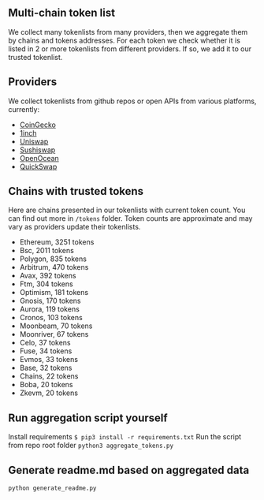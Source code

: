 
## Multi-chain token list 
We collect many tokenlists from many providers, then we aggregate them by chains and tokens addresses. 
For each token we check whether it is listed in 2 or more tokenlists from different providers. If so, 
we add it to our trusted tokenlist.

## Providers
We collect tokenlists from github repos or open APIs from various platforms, currently:
- [CoinGecko](https://www.coingecko.com/)
- [1inch](https://app.1inch.io/)
- [Uniswap](https://uniswap.org/)
- [Sushiswap](https://www.sushi.com/)
- [OpenOcean](https://openocean.finance/)
- [QuickSwap](https://quickswap.exchange/#/swap)

## Chains with trusted tokens
Here are chains presented in our tokenlists with current token count. You can find out more in `/tokens` folder.
Token counts are approximate and may vary as providers update their tokenlists.
- Ethereum, 3251 tokens
- Bsc, 2011 tokens
- Polygon, 835 tokens
- Arbitrum, 470 tokens
- Avax, 392 tokens
- Ftm, 304 tokens
- Optimism, 181 tokens
- Gnosis, 170 tokens
- Aurora, 119 tokens
- Cronos, 103 tokens
- Moonbeam, 70 tokens
- Moonriver, 67 tokens
- Celo, 37 tokens
- Fuse, 34 tokens
- Evmos, 33 tokens
- Base, 32 tokens
- Chains, 22 tokens
- Boba, 20 tokens
- Zkevm, 20 tokens

## Run aggregation script yourself
Install requirements
```$ pip3 install -r requirements.txt```
Run the script from repo root folder
```python3 aggregate_tokens.py```
## Generate readme.md based on aggregated data
```bash
python generate_readme.py
```
